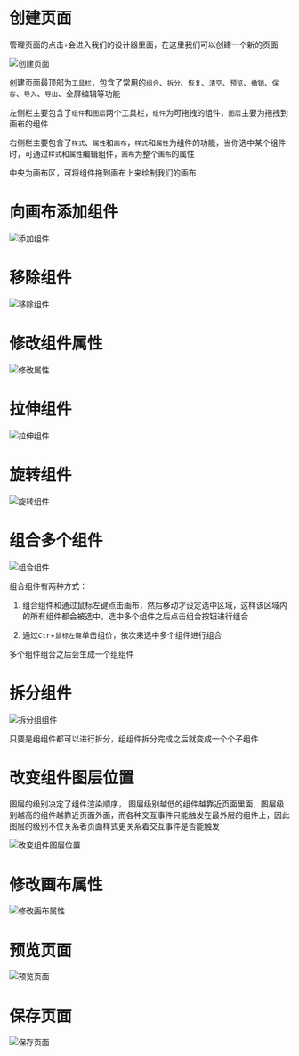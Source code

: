 # 创建页面

管理页面的点击`+`会进入我们的设计器里面，在这里我们可以创建一个新的页面

![创建页面](./img/create1.png)

创建页面最顶部为`工具栏`，包含了常用的`组合`、`拆分`、`恢复`、`清空`、`预览`、`撤销`、`保存`、`导入`、`导出`、全屏编辑等功能

左侧栏主要包含了`组件`和`图层`两个工具栏，`组件`为可拖拽的组件，`图层`主要为拖拽到画布的组件

右侧栏主要包含了`样式`、`属性`和`画布`，`样式`和`属性`为组件的功能，当你选中某个组件时，可通过`样式`和`属性`编辑组件，`画布`为整个`画布`的属性

中央为画布区，可将组件拖到画布上来绘制我们的画布

# 向画布添加组件

![添加组件](./img/append.gif)

# 移除组件

![移除组件](./img/remove.gif)

# 修改组件属性

![修改属性](./img/editAttr.gif)

# 拉伸组件

![拉伸组件](./img/stretch.gif)

# 旋转组件

![旋转组件](./img/rotate.gif)

# 组合多个组件

![组合组件](./img/compose.gif)

组合组件有两种方式：

1. 组合组件和通过鼠标左键点击画布，然后移动才设定选中区域，这样该区域内的所有组件都会被选中，选中多个组件之后点击组合按钮进行组合

2. 通过`Ctr`+`鼠标左键`单击组价，依次来选中多个组件进行组合

多个组件组合之后会生成一个组组件

# 拆分组件

![拆分组组件](./img/decompose.gif)

只要是组组件都可以进行拆分，组组件拆分完成之后就变成一个个子组件

# 改变组件图层位置

图层的级别决定了组件渲染顺序， 图层级别越低的组件越靠近页面里面，图层级别越高的组件越靠近页面外面，而各种交互事件只能触发在最外层的组件上，因此图层的级别不仅关系者页面样式更关系着交互事件是否能触发

![改变组件图层位置](./img/layer-level.gif)

# 修改画布属性

![修改画布属性](./img/canvas.gif)

# 预览页面

![预览页面](./img/preview.gif)

# 保存页面

![保存页面](./img/save.gif)
